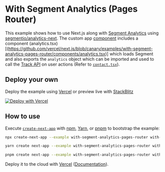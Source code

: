# With Segment Analytics (Pages Router)

This example shows how to use Next.js along with [Segment Analytics](https://segment.com) using [segmentio/analytics-next](https://github.com/segmentio/analytics-next). The custom app [component](https://github.com/vercel/next.js/blob/canary/examples/with-segment-analytics-pages-router/pages/_app.tsx) includes a component (analytics.tsx)[(https://github.com/vercel/next.js/blob/canary/examples/with-segment-analytics-pages-router/components/analytics.tsx)] which loads Segment and also exports the `analytics` object which can be imported and used to call the [Track API](https://segment.com/docs/connections/spec/track/) on user actions (Refer to [`contact.tsx`](https://github.com/vercel/next.js/blob/canary/examples/with-segment-analytics-pages-router/pages/contact.tsx)).

## Deploy your own

Deploy the example using [Vercel](https://vercel.com?utm_source=github&utm_medium=readme&utm_campaign=next-example) or preview live with [StackBlitz](https://stackblitz.com/github/vercel/next.js/tree/canary/examples/with-segment-analytics-pages-router)

[![Deploy with Vercel](https://vercel.com/button)](https://vercel.com/new/clone?repository-url=https://github.com/vercel/next.js/tree/canary/examples/with-segment-analytics-pages-router&project-name=with-segment-analytics-pages-router&repository-name=with-segment-analytics-pages-router)

## How to use

Execute [`create-next-app`](https://github.com/vercel/next.js/tree/canary/packages/create-next-app) with [npm](https://docs.npmjs.com/cli/init), [Yarn](https://yarnpkg.com/lang/en/docs/cli/create/), or [pnpm](https://pnpm.io) to bootstrap the example:

```bash
npx create-next-app --example with-segment-analytics-pages-router with-segment-analytics-app
```

```bash
yarn create next-app --example with-segment-analytics-pages-router with-segment-analytics-app
```

```bash
pnpm create next-app --example with-segment-analytics-pages-router with-segment-analytics-app
```

Deploy it to the cloud with [Vercel](https://vercel.com/new?utm_source=github&utm_medium=readme&utm_campaign=next-example) ([Documentation](https://nextjs.org/docs/deployment)).

